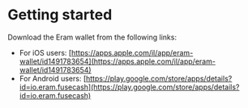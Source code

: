 # Getting started

Download the Eram wallet from the following links:

* For iOS users: [https://apps.apple.com/il/app/eram-wallet/id1491783654](https://apps.apple.com/il/app/eram-wallet/id1491783654)
* For Android users: [https://play.google.com/store/apps/details?id=io.eram.fusecash](https://play.google.com/store/apps/details?id=io.eram.fusecash)

